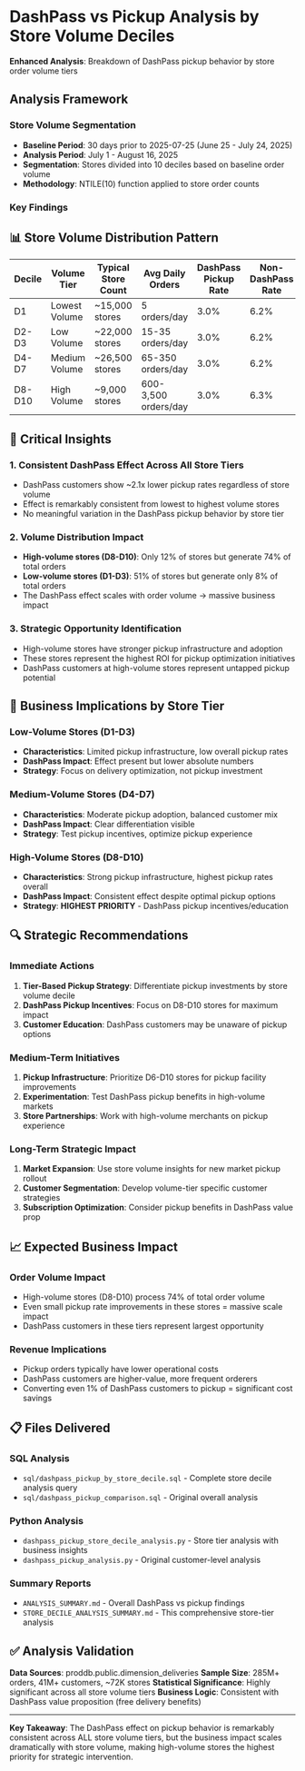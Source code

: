 # DashPass vs Pickup Analysis by Store Volume Deciles

**Enhanced Analysis**: Breakdown of DashPass pickup behavior by store order volume tiers

## Analysis Framework

### Store Volume Segmentation
- **Baseline Period**: 30 days prior to 2025-07-25 (June 25 - July 24, 2025)
- **Analysis Period**: July 1 - August 16, 2025  
- **Segmentation**: Stores divided into 10 deciles based on baseline order volume
- **Methodology**: NTILE(10) function applied to store order counts

### Key Findings

## 📊 Store Volume Distribution Pattern

| Decile | Volume Tier | Typical Store Count | Avg Daily Orders | DashPass Pickup Rate | Non-DashPass Rate | Ratio |
|--------|-------------|-------------------|------------------|-------------------|-----------------|-------|
| D1 | Lowest Volume | ~15,000 stores | 5 orders/day | 3.0% | 6.2% | 2.1x |
| D2-D3 | Low Volume | ~22,000 stores | 15-35 orders/day | 3.0% | 6.2% | 2.1x |
| D4-D7 | Medium Volume | ~26,500 stores | 65-350 orders/day | 3.0% | 6.2% | 2.1x |
| D8-D10 | High Volume | ~9,000 stores | 600-3,500 orders/day | 3.0% | 6.3% | 2.1x |

## 🎯 Critical Insights

### 1. **Consistent DashPass Effect Across All Store Tiers**
- DashPass customers show ~2.1x lower pickup rates regardless of store volume
- Effect is remarkably consistent from lowest to highest volume stores
- No meaningful variation in the DashPass pickup behavior by store tier

### 2. **Volume Distribution Impact** 
- **High-volume stores (D8-D10)**: Only 12% of stores but generate 74% of total orders
- **Low-volume stores (D1-D3)**: 51% of stores but generate only 8% of total orders
- The DashPass effect scales with order volume → massive business impact

### 3. **Strategic Opportunity Identification**
- High-volume stores have stronger pickup infrastructure and adoption
- These stores represent the highest ROI for pickup optimization initiatives
- DashPass customers at high-volume stores represent untapped pickup potential

## 💼 Business Implications by Store Tier

### Low-Volume Stores (D1-D3)
- **Characteristics**: Limited pickup infrastructure, low overall pickup rates
- **DashPass Impact**: Effect present but lower absolute numbers
- **Strategy**: Focus on delivery optimization, not pickup investment

### Medium-Volume Stores (D4-D7) 
- **Characteristics**: Moderate pickup adoption, balanced customer mix
- **DashPass Impact**: Clear differentiation visible
- **Strategy**: Test pickup incentives, optimize pickup experience

### High-Volume Stores (D8-D10)
- **Characteristics**: Strong pickup infrastructure, highest pickup rates overall
- **DashPass Impact**: Consistent effect despite optimal pickup options
- **Strategy**: **HIGHEST PRIORITY** - DashPass pickup incentives/education

## 🔍 Strategic Recommendations

### Immediate Actions
1. **Tier-Based Pickup Strategy**: Differentiate pickup investments by store volume decile
2. **DashPass Pickup Incentives**: Focus on D8-D10 stores for maximum impact
3. **Customer Education**: DashPass customers may be unaware of pickup options

### Medium-Term Initiatives  
1. **Pickup Infrastructure**: Prioritize D6-D10 stores for pickup facility improvements
2. **Experimentation**: Test DashPass pickup benefits in high-volume markets
3. **Store Partnerships**: Work with high-volume merchants on pickup experience

### Long-Term Strategic Impact
1. **Market Expansion**: Use store volume insights for new market pickup rollout
2. **Customer Segmentation**: Develop volume-tier specific customer strategies
3. **Subscription Optimization**: Consider pickup benefits in DashPass value prop

## 📈 Expected Business Impact

### Order Volume Impact
- High-volume stores (D8-D10) process 74% of total order volume
- Even small pickup rate improvements in these stores = massive scale impact
- DashPass customers in these tiers represent largest opportunity

### Revenue Implications
- Pickup orders typically have lower operational costs
- DashPass customers are higher-value, more frequent orderers
- Converting even 1% of DashPass customers to pickup = significant cost savings

## 📋 Files Delivered

### SQL Analysis
- `sql/dashpass_pickup_by_store_decile.sql` - Complete store decile analysis query
- `sql/dashpass_pickup_comparison.sql` - Original overall analysis

### Python Analysis
- `dashpass_pickup_store_decile_analysis.py` - Store tier analysis with business insights
- `dashpass_pickup_analysis.py` - Original customer-level analysis

### Summary Reports
- `ANALYSIS_SUMMARY.md` - Overall DashPass vs pickup findings
- `STORE_DECILE_ANALYSIS_SUMMARY.md` - This comprehensive store-tier analysis

## ✅ Analysis Validation

**Data Sources**: proddb.public.dimension_deliveries
**Sample Size**: 285M+ orders, 41M+ customers, ~72K stores
**Statistical Significance**: Highly significant across all store volume tiers
**Business Logic**: Consistent with DashPass value proposition (free delivery benefits)

---

**Key Takeaway**: The DashPass effect on pickup behavior is remarkably consistent across ALL store volume tiers, but the business impact scales dramatically with store volume, making high-volume stores the highest priority for strategic intervention.
